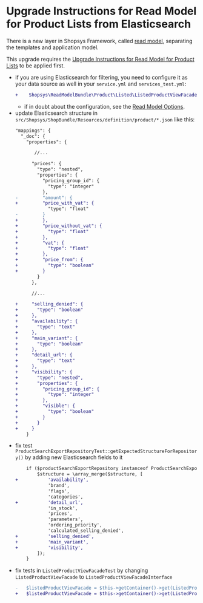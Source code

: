 # Upgrade Instructions for Read Model for Product Lists from Elasticsearch

There is a new layer in Shopsys Framework, called [read model](/docs/model/introduction-to-read-model.md), separating the templates and application model.

This upgrade requires the [Upgrade Instructions for Read Model for Product Lists](/docs/upgrade/upgrade-instructions-for-read-model-for-product-lists.md) to be applied first.

- if you are using Elasticsearch for filtering, you need to configure it as your data source as well in your `service.yml` and `services_test.yml`:
    ```diff
    +    Shopsys\ReadModelBundle\Product\Listed\ListedProductViewFacadeInterface: '@Shopsys\ReadModelBundle\Product\Listed\ListedProductViewElasticFacade'
    ```
    - if in doubt about the configuration, see the [Read Model Options](/docs/model/introduction-to-read-model.md#read-model-options).
- update Elasticsearch structure in `src/Shopsys/ShopBundle/Resources/definition/product/*.json` like this:
    ```diff
    "mappings": {
      "_doc": {
        "properties": {

           //...

          "prices": {
            "type": "nested",
            "properties": {
              "pricing_group_id": {
                "type": "integer"
              },
    -         "amount": {
    +         "price_with_vat": {
                "type": "float"
    -         }
    +         },
    +         "price_without_vat": {
    +           "type": "float"
    +         },
    +         "vat": {
    +           "type": "float"
    +         },
    +         "price_from": {
    +           "type": "boolean"
    +         }
            }
          },

          //...

    +     "selling_denied": {
    +       "type": "boolean"
    +     },
    +     "availability": {
    +       "type": "text"
    +     },
    +     "main_variant": {
    +       "type": "boolean"
    +     },
    +     "detail_url": {
    +       "type": "text"
    +     },
    +     "visibility": {
    +       "type": "nested",
    +       "properties": {
    +         "pricing_group_id": {
    +           "type": "integer"
    +         },
    +         "visible": {
    +           "type": "boolean"
    +         }
    +       }
    +     }
        }
    ```
- fix test `ProductSearchExportRepositoryTest::getExpectedStructureForRepository()` by adding new Elasticsearch fields to it
    ```diff
        if ($productSearchExportRepository instanceof ProductSearchExportWithFilterRepository) {
            $structure = \array_merge($structure, [
    +           'availability',
                'brand',
                'flags',
                'categories',
    +           'detail_url',
                'in_stock',
                'prices',
                'parameters',
                'ordering_priority',
                'calculated_selling_denied',
    +           'selling_denied',
    +           'main_variant',
    +           'visibility',
            ]);
        }
    ```
- fix tests in `ListedProductViewFacadeTest` by changing `ListedProductViewFacade` to `ListedProductViewFacadeInterface`
    ```diff
    -   $listedProductViewFacade = $this->getContainer()->get(ListedProductViewFacade::class);
    +   $listedProductViewFacade = $this->getContainer()->get(ListedProductViewFacadeInterface::class);
    ```
